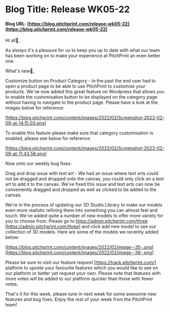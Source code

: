 # **Blog Title**: Release WK05-22

#### **Blog URL:** [https://blog.pitchprint.com/release-wk05-22](https://blog.pitchprint.com/release-wk05-22)

Hi all👋,

As always it's a pleasure for us to keep you up to date with what our team has been working on to make your experience at PitchPrint an even
better one.

What's new🚀,

Customize button on Product Category - In the past the end user had to open a product page to be able to use PitchPrint to customise your
products. We've now added this great feature on Wordpress that allows you to enable the customisation button to be displayed on the category
page without having to navigate to the product page. Please have a look at the images below for reference:

[https://blog.pitchprint.com/content/images/2022/02/Screenshot-2022-02-09-at-14.15.03.png]

To enable this feature please make sure that category customisation is enabled, please see below for reference:

[https://blog.pitchprint.com/content/images/2022/02/Screenshot-2022-02-09-at-11.43.58.png]

Now onto our weekly bug fixes:

Drag and drop issue with text art - We had an issue where text arts could not be dragged and dropped onto the canvas, you could only click
on a text art to add it to the canvas. We've fixed this issue and text arts can now be conveniently dragged and dropped as well as clicked
to be added to the canvas.

We're in the process of updating our 3D Studio Library to make our models even more realistic refining them into something you can almost
feel and touch. We've added quite a number of new models to offer more variety for you to choose from. Please go to
https://admin.pitchprint.com/three [https://admin.pitchprint.com/three] and click add new model to see our collection of 3D models. Here are
some of the models we recently added below:

[https://blog.pitchprint.com/content/images/2022/02/image--35-.png][https://blog.pitchprint.com/content/images/2022/02/image--36-.png]



Please be sure to visit our feature request [https://track.pitchprint.com/] platform to upvote your favourite features which you would like
to see on our platform or better yet request your own. Please note that features with more votes will be added to our platform quicker than
those with fewer votes.

That's it for this week, please tune in next week for some awesome new features and bug fixes. Enjoy the rest of your week from the
PitchPrint team!

